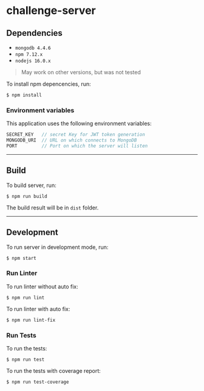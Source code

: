 # challenge-server

## Dependencies
- `mongodb 4.4.6`
- `npm 7.12.x`
- `nodejs 16.0.x`
> May work on other versions, but was not tested

To install npm depencencies, run:
```console
$ npm install
```

### Environment variables
This application uses the following environment variables:
```javascript
SECRET_KEY   // secret Key for JWT token generation
MONGODB_URI  // URL on which connects to MongoDB
PORT         // Port on which the server will listen
```

----

## Build
To build server, run:
```console
$ npm run build
```
The build result will be in `dist` folder.

----

## Development
To run server in development mode, run:
```console
$ npm start
```

### Run Linter
To run linter without auto fix:
```console
$ npm run lint
```

To run linter with auto fix:
```console
$ npm run lint-fix
```

### Run Tests
To run the tests:
```console
$ npm run test
```

To run the tests with coverage report:
```console
$ npm run test-coverage
```
